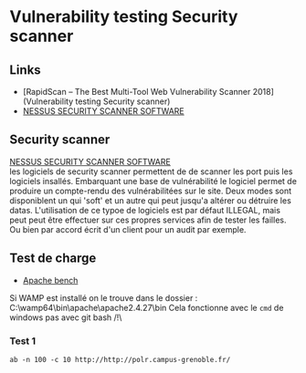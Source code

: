 # Vulnerability testing Security scanner

## Links
+ [RapidScan – The Best Multi-Tool Web Vulnerability Scanner 2018](Vulnerability testing Security scanner)
+ [NESSUS SECURITY SCANNER SOFTWARE](https://www.tenable.com/products/nessus/nessus-professional)

## Security scanner
[NESSUS SECURITY SCANNER SOFTWARE](https://www.tenable.com/products/nessus/nessus-professional)      
les logiciels de security scanner permettent de de scanner les port puis les logiciels insallés.
Embarquant une base de vulnérabilité le logiciel permet de produire un compte-rendu des vulnérabilitées sur le site.
Deux modes sont disponiblent  un qui 'soft' et un autre qui peut jusqu'a altérer ou détruire les datas.
L'utilisation de ce typoe de logiciels est par défaut ILLEGAL, mais peut peut être effectuer sur ces propres services afin 
de tester les failles. Ou bien par accord écrit d'un client pour un audit par exemple.

## Test de charge
+ [Apache bench]()

Si WAMP est installé on le trouve dans le dossier : C:\wamp64\bin\apache\apache2.4.27\bin
Cela fonctionne avec le `cmd` de windows pas avec git bash /!\
### Test 1 
````
ab -n 100 -c 10 http://http://polr.campus-grenoble.fr/
````

